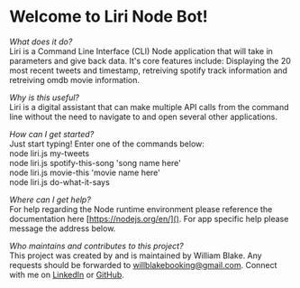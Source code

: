 # Welcome to Liri Node Bot!

*What does it do?*<br>Liri is a Command Line Interface (CLI) Node application that will take in parameters and give back data. It's core features include: Displaying the 20 most recent tweets and timestamp, retreiving spotify track information and retreiving omdb movie information. 

*Why is this useful?*<br>Liri is a digital assistant that can make multiple API calls from the command line without the need to navigate to and open several other applications.

*How can I get started?*<br>Just start typing! Enter one of the commands below:<br>
node liri.js my-tweets<br>
node liri.js spotify-this-song 'song name here'<br>
node liri.js movie-this 'movie name here'<br>
node liri.js do-what-it-says<br>

*Where can I get help?*<br>
For help regarding the Node runtime environment please reference the documentation here [https://nodejs.org/en/](). For app specific help please message the address below.

*Who maintains and contributes to this project?*<br>
This project was created by and is maintained by William Blake. Any requests should be forwarded to willblakebooking@gmail.com. Connect with me on [LinkedIn](https://www.linkedin.com/in/william-blake/) or [GitHub](https://github.com/WillBlake01).